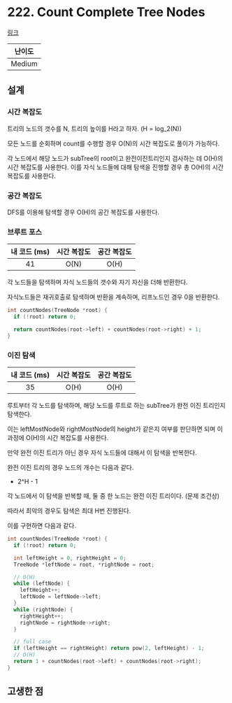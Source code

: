 # 222. Count Complete Tree Nodes

[링크](https://leetcode.com/problems/count-complete-tree-nodes/)

| 난이도 |
| :----: |
| Medium |

## 설계

### 시간 복잡도

트리의 노드의 갯수를 N, 트리의 높이를 H라고 하자. (H = log_2(N))

모든 노드를 순회하며 count를 수행할 경우 O(N)의 시간 복잡도로 풀이가 가능하다.

각 노드에서 해당 노드가 subTree의 root이고 완전이진트리인지 검사하는 데 O(H)의 시간 복잡도를 사용한다. 이를 자식 노드들에 대해 탐색을 진행할 경우 총 O(H)의 시간 복잡도를 사용한다.

### 공간 복잡도

DFS를 이용해 탐색할 경우 O(H)의 공간 복잡도를 사용한다.

### 브루트 포스

| 내 코드 (ms) | 시간 복잡도 | 공간 복잡도 |
| :----------: | :---------: | :---------: |
|      41      |    O(N)     |    O(H)     |

각 노드들을 탐색하며 자식 노드들의 갯수와 자기 자신을 더해 반환한다.

자식노드들은 재귀호출로 탐색하며 반환을 계속하며, 리프노드인 경우 0을 반환한다.

```cpp
int countNodes(TreeNode *root) {
  if (!root) return 0;

  return countNodes(root->left) + countNodes(root->right) + 1;
}
```

### 이진 탐색

| 내 코드 (ms) | 시간 복잡도 | 공간 복잡도 |
| :----------: | :---------: | :---------: |
|      35      |    O(H)     |    O(H)     |

루트부터 각 노드를 탐색하며, 해당 노드를 루트로 하는 subTree가 완전 이진 트리인지 탐색한다.

이는 leftMostNode와 rightMostNode의 height가 같은지 여부를 판단하면 되며 이 과정에 O(H)의 시간 복잡도를 사용한다.

만약 완전 이진 트리가 아닌 경우 자식 노드들에 대해서 이 탐색을 반복한다.

완전 이진 트리의 경우 노드의 개수는 다음과 같다.

- 2^H - 1

각 노드에서 이 탐색을 반복할 때, 둘 중 한 노드는 완전 이진 트리이다. (문제 조건상)

따라서 최악의 경우도 탐색은 최대 H번 진행된다.

이를 구현하면 다음과 같다.

```cpp
int countNodes(TreeNode *root) {
  if (!root) return 0;

  int leftHeight = 0, rightHeight = 0;
  TreeNode *leftNode = root, *rightNode = root;

  // O(H)
  while (leftNode) {
    leftHeight++;
    leftNode = leftNode->left;
  }
  while (rightNode) {
    rightHeight++;
    rightNode = rightNode->right;
  }

  // full case
  if (leftHeight == rightHeight) return pow(2, leftHeight) - 1;
  // O(H)
  return 1 + countNodes(root->left) + countNodes(root->right);
}
```

## 고생한 점
